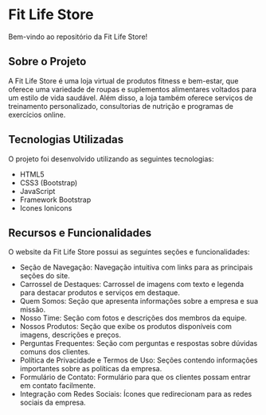 # Fit Life Store

Bem-vindo ao repositório da Fit Life Store!

## Sobre o Projeto

A Fit Life Store é uma loja virtual de produtos fitness e bem-estar, que oferece uma variedade de roupas e suplementos alimentares voltados para um estilo de vida saudável. Além disso, a loja também oferece serviços de treinamento personalizado, consultorias de nutrição e programas de exercícios online.

## Tecnologias Utilizadas

O projeto foi desenvolvido utilizando as seguintes tecnologias:

- HTML5
- CSS3 (Bootstrap)
- JavaScript
- Framework Bootstrap
- Icones Ionicons

## Recursos e Funcionalidades

O website da Fit Life Store possui as seguintes seções e funcionalidades:

- Seção de Navegação: Navegação intuitiva com links para as principais seções do site.
- Carrossel de Destaques: Carrossel de imagens com texto e legenda para destacar produtos e serviços em destaque.
- Quem Somos: Seção que apresenta informações sobre a empresa e sua missão.
- Nosso Time: Seção com fotos e descrições dos membros da equipe.
- Nossos Produtos: Seção que exibe os produtos disponíveis com imagens, descrições e preços.
- Perguntas Frequentes: Seção com perguntas e respostas sobre dúvidas comuns dos clientes.
- Política de Privacidade e Termos de Uso: Seções contendo informações importantes sobre as políticas da empresa.
- Formulário de Contato: Formulário para que os clientes possam entrar em contato facilmente.
- Integração com Redes Sociais: Ícones que redirecionam para as redes sociais da empresa.

